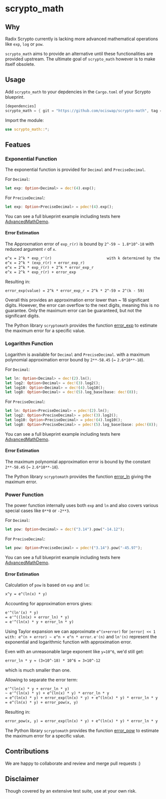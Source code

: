 # scrypto_math

## Why
Radix Scrypto currently is lacking more advanced mathematical operations like `exp`, `log` or `pow`.

`scrypto_math` aims to provide an alternative until these functionalities are provided upstream. The ultimate goal of `scrypto_math` however is to make itself obsolete.

## Usage
Add `scrypto_math` to your depdencies in the `Cargo.toml` of your Scrypto blueprint.
```rust
[dependencies]
scrypto_math = { git = "https://github.com/ociswap/scrypto-math", tag = "v0.6.0" }
```
Import the module:
```rust
use scrypto_math::*;
```

## Featues

### Exponential Function
The exponential function is provided for `Decimal` and `PreciseDecimal`.

For `Decimal`:
```rust
let exp: Option<Decimal> = dec!(4).exp();
```

For `PreciseDecimal`:
```rust
let exp: Option<PreciseDecimal> = pdec!(4).exp();
```

You can see a full blueprint example including tests here [AdvancedMathDemo](examples/advanced_math/src/lib.rs).

#### Error Estimation
The Approxmation error of `exp_r(r)` is bound by `2^-59 ~ 1.8*10^-18` with reduced argument `r` of `x`.

```txt
e^x = 2^k * exp_r'(r)                         with k determined by the argument reduction
e^x = 2^k * (exp_r(r) + error_exp_r)
e^x = 2^k * exp_r(r) + 2^k * error_exp_r
e^x = 2^k * exp_r(r) + error_exp
```
Resulting in:
```txt
error_exp(value) = 2^k * error_exp_r = 2^k * 2^-59 = 2^(k - 59)
```

Overall this provides an approximation error lower than ~ 18 significant digits. However, the error can overflow to the next digits, meaning this is no guarantee.
Only the maximum error can be guaranteed, but not the significant digits.

The Python library `scryptomath` provides the function [error_exp](python/scryptomath.py#user-content-error_exp)  to estimate the maximum error for a specific value.

### Logarithm Function
Logarithm is available for `Decimal` and `PreciseDecimal`. with a maximum polynomial approximation error bound by `2**-58.45` (~ `2.6*10**-18`).

For `Decimal`:
```rust
let ln: Option<Decimal> = dec!(2).ln();
let log2: Option<Decimal> = dec!(3).log2();
let log10: Option<Decimal> = dec!(4).log10();
let log8: Option<Decimal> = dec!(5).log_base(base: dec!(8));
```

For `PreciseDecimal`:
```rust
let ln: Option<PreciseDecimal> = pdec!(2).ln();
let log2: Option<PreciseDecimal> = pdec!(3).log2();
let log10: Option<PreciseDecimal> = pdec!(4).log10();
let log8: Option<PreciseDecimal> = pdec!(5).log_base(base: pdec!(8));
```

You can see a full blueprint example including tests here [AdvancedMathDemo](examples/advanced_math/src/lib.rs).

#### Error Estimation
The maximum polynomial approximation error is bound by the constant `2**-58.45` (~ `2.6*10**-18`).

The Python library `scryptomath` provides the function [error_ln](python/scryptomath.py#user-content-error_ln) giving the maximum error.

### Power Function
The power function internally uses both `exp` and `ln` and also covers various special cases like `0**0` or `-2**3`.

For `Decimal`:
```rust
let pow: Option<Decimal> = dec!("3.14").pow("-14.12");
```

For `PreciseDecimal`:
```rust
let pow: Option<PreciseDecimal> = pdec!("3.14").pow("-45.97");
```

You can see a full blueprint example including tests here [AdvancedMathDemo](examples/advanced_math/src/lib.rs).

#### Error Estimation
Calculation of `pow` is based on `exp` and `ln`:
```txt
x^y = e^(ln(x) * y)
```

Accounting for approximation errors gives:
```txt
e'^(ln'(x) * y)
= e'^((ln(x) + error_ln) * y)
= e'^(ln(x) * y + error_ln * y)
```

Using Taylor expansion we can approximate `e^(x+error)` for `|error| << 1 with: e^(n + error) ~ e^n + e^n * error`.
`e'(n)` and `ln'(n)` represent the exponential and logarithmic function with approximation error.

Even with an unreasonable large exponent like `y=10^6`, we'd still get:
```txt
error_ln * y ≈ (3×10^-18) * 10^6 = 3×10^-12
```
which is much smaller than one.

Allowing to separate the error term:
```txt
e'^(ln(x) * y + error_ln * y)
~ e'^(ln(x) * y) + e^(ln(x) * y) * error_ln * y
= e^(ln(x) * y) + error_exp(ln(x) * y) + e^(ln(x) * y) * error_ln * y
= e^(ln(x) * y) + error_pow(x, y)
```

Resulting in:
```txt
error_pow(x, y) = error_exp(ln(x) * y) + e^(ln(x) * y) * error_ln * y
```

The Python library `scryptomath` provides the function [error_pow](python/scryptomath.py#user-content-error_pow) to estimate the maximum error for a specific value.

## Contributions
We are happy to collaborate and review and merge pull requests :)

## Disclaimer
Though covered by an extensive test suite, use at your own risk.
